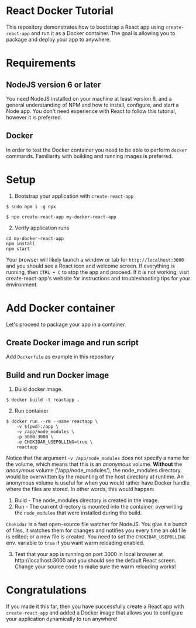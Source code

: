 # React Docker Tutorial
This repository demonstrates how to bootstrap a React app using `create-react-app` and run it as a Docker container. The goal is allowing you to package and deploy your app to anywhere.

# Requirements
## NodeJS version 6 or later
You need NodeJS installed on your machine at least version 6, and a general understanding of NPM and how to install, configure, and start a Node app. You don't need experience with React to follow this tutorial, however it is preferred.

## Docker
In order to test the Docker container you need to be able to perform `docker` commands. Familiarity with building and running images is preferred.

# Setup
1. Bootstrap your application with `create-react-app`

```
$ sudo npm i -g npx

$ npx create-react-app my-docker-react-app
```

2. Verify application runs
```
cd my-docker-react-app
npm install
npm start
```

Your browser will likely launch a window or tab for `http://localhost:3000` and you should see a React icon and welcome screen. If everything is running, then `CTRL + C` to stop the app and proceed. If it is not working, visit create-react-app's website for instructions and troubleshooting tips for your environment.

# Add Docker container
Let's proceed to package your app in a container.

## Create Docker image and run script
Add `Dockerfile` as example in this repository

## Build and run Docker image
1. Build docker image.

```
$ docker build -t reactapp .
```

2. Run container
```
$ docker run --rm --name reactapp \
    -v $(pwd):/app \
    -v /app/node_modules \
    -p 3000:3000 \
    -e CHOKIDAR_USEPOLLING=true \
    reactapp
```

Notice that the argument `-v /app/node_modules` does not specify a name for the volume, which means that this is an *anonymous* volume. **Without** the *anonymous* volume ('/app/node_modules'), the node_modules directory would be overwritten by the mounting of the host directory at runtime. An anonymous volume is useful for when you would rather have Docker handle where the files are stored. In other words, this would happen:

1. Build - The node_modules directory is created in the image.
2. Run - The current directory is mounted into the container, overwriting the `node_modules` that were installed during the build.

`Chokidar` is a fast open-source file watcher for NodeJS. You give it a bunch of files, it watches them for changes and notifies you every time an old file is edited; or a new file is created. You need to set the `CHOKIDAR_USEPOLLING` env. variable to `true` if you want warm reloading enabled.

3. Test that your app is running on port 3000 in local browser at http://localhost:3000 and you should see the default React screen. Change your source code to make sure the warm reloading works!

# Congratulations
If you made it this far, then you have successfully create a React app with `create-react-app` and added a Docker image that allows you to configure your application dynamically to run anywhere!
